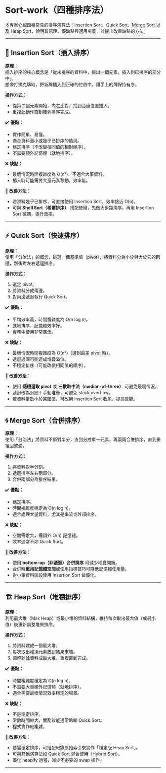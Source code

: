 # Sort-work（四種排序法）

本專案介紹四種常見的排序演算法：Insertion Sort、Quick Sort、Merge Sort 以及 Heap Sort，說明其原理、優缺點與適用場景，並提出改善缺點的方法。

---

## 📌 Insertion Sort（插入排序）

**原理：**  
插入排序的核心概念是「從未排序的資料中，挑出一個元素，插入到已排序的部分中」。  
想像打撲克牌時，把新牌插入到正確的位置中，讓手上的牌保持有序。

**操作方式：**
- 從第二個元素開始，向左比對，找到合適位置插入。
- 重複此動作直到陣列排序完成。

:heavy_check_mark: **優點：**
- 實作簡單、易懂。
- 適合資料量小或幾乎已排序的情況。
- 穩定排序（不改變相同值的相對順序）。
- 不需要額外記憶體（就地排序）。

:x: **缺點：**
- 最壞情況時間複雜度為 O(n²)，不適合大筆資料。
- 插入時可能需要大量元素移動，效率低。

🔧 **改善方法：**
- 若資料幾乎已排序，可直接使用 Insertion Sort，效率接近 O(n)。
- 可與 **Shell Sort（希爾排序）** 搭配使用，先做大步距排序，再用 Insertion Sort 微調，提升效率。

---

## ⚡ Quick Sort（快速排序）

**原理：**  
使用「分治法」的概念，挑選一個基準值（pivot），將資料分為小於與大於它的兩邊，然後對左右遞迴排序。

**操作方式：**
1. 選定 pivot。
2. 將資料分成兩邊。
3. 對兩邊遞迴執行 Quick Sort。

:heavy_check_mark: **優點：**
- 平均效率高，時間複雜度為 O(n log n)。
- 就地排序，記憶體效率好。
- 實務中使用非常廣泛。

:x: **缺點：**
- 最壞情況時間複雜度為 O(n²)（選到最差 pivot 時）。
- 遞迴過深可能造成堆疊溢位。
- 不穩定排序（可能改變相同值的順序）。

🔧 **改善方法：**
- 使用 **隨機選取 pivot** 或 **三數取中法（median-of-three）** 可避免最壞情況。
- 遞迴改為迴圈＋手動堆疊，可避免 stack overflow。
- 若資料筆數小於某閾值，可改用 Insertion Sort 收尾，提高效能。

---

## 🌀 Merge Sort（合併排序）

**原理：**  
使用「分治法」將資料不斷對半分，直到分成單一元素，再兩兩合併排序，直到重組回整體。

**操作方式：**
1. 將資料對半分割。
2. 遞迴排序左右兩部分。
3. 合併兩部分為排序結果。

:heavy_check_mark: **優點：**
- 穩定排序。
- 時間複雜度穩定為 O(n log n)。
- 適合處理大量資料，尤其是串流或外部排序。

:x: **缺點：**
- 空間需求大，需額外 O(n) 記憶體。
- 效率通常不如 Quick Sort。

🔧 **改善方法：**
- 使用 **bottom-up（非遞迴）合併排序** 可減少堆疊開銷。
- 合併時**重用記憶體空間**或使用指標技巧可降低記憶體使用量。
- 對小筆資料區段使用 Insertion Sort 做優化。

---

## 🏗️ Heap Sort（堆積排序）

**原理：**  
利用最大堆（Max Heap）或最小堆的資料結構，維持每次取出最大值（或最小值）後重新調整堆來排序。

**操作方式：**
1. 將資料建成一個最大堆。
2. 每次取出堆頂元素放到結果末端。
3. 調整剩餘資料成最大堆，重複直到完成。

:heavy_check_mark: **優點：**
- 時間複雜度穩定為 O(n log n)。
- 不需要大量額外記憶體（就地排序）。
- 適合需要最壞情況效率穩定的場景。

:x: **缺點：**
- 不是穩定排序。
- 常數時間較大，實務效能通常略輸 Quick Sort。
- 程式實作較複雜。

🔧 **改善方法：**
- 若需穩定排序，可搭配紀錄原始索引來實作「穩定版 Heap Sort」。
- 可與其他演算法如 Quick Sort 混合使用（Hybrid Sort）。
- 優化 heapify 過程，減少不必要的 swap 操作。

---
